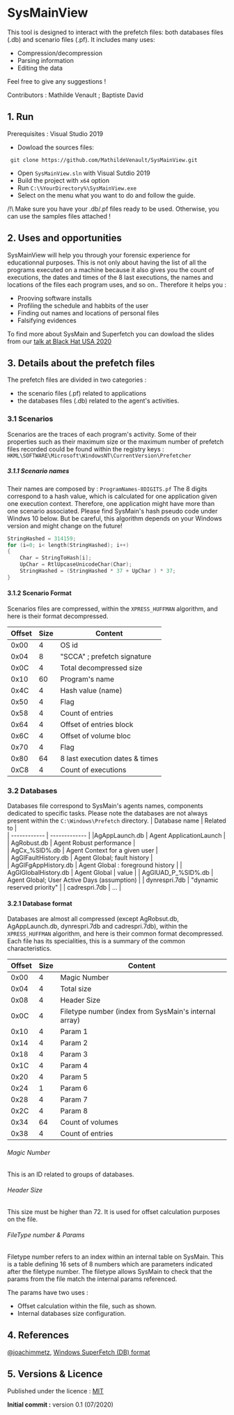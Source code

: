 # SysMainView

This tool is designed to interact with the prefetch files: both databases files (.db)
and scenario files (.pf). It includes many uses:
- Compression/decompression
- Parsing information
- Editing the data 


Feel free to give any suggestions !

Contributors : Mathilde Venault ; Baptiste David

## 1. Run

Prerequisites : Visual Studio 2019 

- Dowload the sources files:
``` 
 git clone https://github.com/MathildeVenault/SysMainView.git
``` 
- Open  ``SysMainView.sln`` with Visual Sutdio 2019
- Build the project with ``x64`` option
- Run ``C:\%YourDirectory%\SysMainView.exe`` 
- Select on the menu what you want to do and follow the guide.

/!\ Make sure you have your .db/.pf files ready to be used. Otherwise, you can use the samples files attached !


## 2. Uses and opportunities

SysMainView will help you through your forensic experience for educationnal purposes. This is not only about having the list of all the 
programs executed on a machine because it also gives you the count of executions, the dates and times of the 8 last executions,
the names and locations of the files each program uses, and so on.. Therefore it helps you : 
- Prooving software installs
- Profiling the schedule and habbits of the user
- Finding out names and locations of personal files
- Falsifying evidences

To find more about SysMain and Superfetch you can dowload the slides from our [talk at Black Hat USA 2020](https://www.blackhat.com/us-20/briefings/schedule/#fooling-windows-through-superfetch-20201)


## 3. Details about the prefetch files

The prefetch files are divided in two categories :
- the scenario files (.pf) related to applications
- the databases files (.db) related to the agent's activities.

### 3.1 Scenarios 
Scenarios are the traces of each program's activity. Some of their properties such as their maximum size or the maximum number of prefetch files recorded could be found within the registry keys :
 ``HKML\SOFTWARE\Microsoft\WindowsNT\CurrentVersion\Prefetcher``

 ##### 3.1.1 Scenario names 
 Their names are composed by :
 ``ProgramNames-8DIGITS.pf``
 The 8 digits correspond to a hash value, which is calculated for one application given one execution context. Therefore, one application might have more than one scenario associated. Please find SysMain's hash pseudo code under Windws 10 below. But be careful, this algorithm depends on your Windows version and might change on the future!
```c
StringHashed = 314159;
for (i=0; i< length(StringHashed); i++)
{
    Char = StringToHash[i];
    UpChar = RtlUpcaseUnicodeChar(Char);
    StringHashed = (StringHashed * 37 + UpChar ) * 37;
}
```

#### 3.1.2 Scenario Format 

Scenarios files are compressed, within the  `` XPRESS_HUFFMAN `` algorithm, and here is their format decompressed.

| Offset        |    Size         |  Content   |
| ------------- | -------------   | ---------  |
| 0x00     |       4       |     OS id |
| 0x04  |        8        |      "SCCA" ; prefetch signature |
 |0x0C     |        4       |    Total decompressed size |
| 0x10     |        60      |     Program's name |
| 0x4C      |        4        |      Hash value (name) |
| 0x50      |        4        |      Flag  |
| 0x58        |        4       |      Count of entries  |
| 0x64      |        4        |      Offset of entries block |
| 0x6C      |        4        |      Offset of volume bloc |
| 0x70      |        4        |      Flag  |
| 0x80        |       64       |      8 last execution dates & times   |
| 0xC8     |        4        |      Count of executions |

### 3.2 Databases
Databases file correspond to SysMain's agents names, components dedicated to specific tasks. Please note the databases are not always present within the ``C:\Windows\Prefetch`` directory.
| Database name     |   Related to  |  
| ------------ | ------------- | 
|AgAppLaunch.db    |  Agent ApplicationLaunch      |   
| AgRobust.db   | Agent Robust performance  |    
| AgCx_%SID%.db        |   Agent Context for a given user |    
| AgGlFaultHistory.db    | Agent Global; fault history      |  
| AgGlFgAppHistory.db  |  Agent Global : foreground history   | 
| AgGlGlobalHistory.db | Agent Global |      value |
| AgGlUAD_P_%SID%.db | Agent Global; User Active Days (assumption)     | 
| dynrespri.7db       | "dynamic reserved priority"  |
| cadrespri.7db   |  ... |   

#### 3.2.1 Database format 
Databases are almost all compressed (except AgRobsut.db, AgAppLaunch.db, dynrespri.7db and cadrespri.7db), within the `` XPRESS_HUFFMAN `` algorithm, and here is their common format decompressed. Each file has its specialities, this is a summary of the common characteristics.

| Offset        |    Size         |  Content   |
| ------------- | -------------   | ---------  |
| 0x00     |       4       |     Magic Number |
| 0x04  |        4        |    Total size |
| 0x08     |       4       |     Header Size |
 |0x0C     |        4        |   Filetype number (index from SysMain's internal array)|
| 0x10     |        4       |     Param 1 |
| 0x14     |        4        |    Param 2 |
| 0x18      |        4        |    Param 3 |
| 0x1C        |        4       |    Param 4 |
| 0x20      |        4        |    Param 5|
| 0x24      |        1        |    Param 6 |
| 0x28      |        4        |     Param 7 |
| 0x2C      |        4        |     Param 8 |
| 0x34        |       64       |      Count of volumes   |
| 0x38     |        4        |      Count of entries|

###### Magic Number 
This is an ID related to groups of databases. 

###### Header Size 
This size must be higher than 72. It is used for offset calculation purposes on the file. 

###### FileType number & Params
Filetype number refers to an index within an internal table on SysMain. This is a table defining 16 sets of 8 numbers which are parameters indicated after the filetype number. The filetype allows SysMain to check that the params from the file match the internal params referenced.

The params have two uses : 
- Offset calculation within the file, such as shown.
- Internal databases size configuration.

## 4. References
[@joachimmetz](https://github.com/joachimmetz), [Windows SuperFetch (DB) format](https://github.com/libyal/libagdb/blob/master/documentation/Windows%20SuperFetch%20(DB)%20format.asciidoc)

## 5. Versions & Licence

 Published under the licence :  [MIT](https://opensource.org/licenses/mit-license.php)

**Initial commit :** version 0.1 (07/2020)

